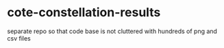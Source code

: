 # cote-constellation-results
separate repo so that code base is not cluttered with hundreds of png and csv files
